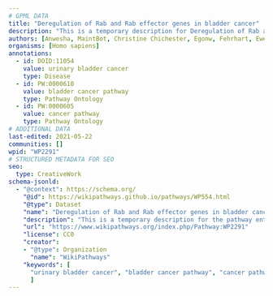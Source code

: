 ```yaml
---
# GPML DATA
title: "Deregulation of Rab and Rab effector genes in bladder cancer"
description: "This is a temporary description for Deregulation of Rab and Rab effector genes in bladder cancer"
authors: [Anwesha, MaintBot, Christine Chichester, Egonw, Fehrhart, Eweitz]
organisms: [Homo sapiens]
annotations:
  - id: DOID:11054
    value: urinary bladder cancer
    type: Disease
  - id: PW:0000610
    value: bladder cancer pathway
    type: Pathway Ontology
  - id: PW:0000605
    value: cancer pathway
    type: Pathway Ontology
# ADDITIONAL DATA
last-edited: 2021-05-22
communities: []
wpid: "WP2291"
# STRUCTURED METADATA FOR SEO
seo:
  type: CreativeWork
schema-jsonld:
  - "@context": https://schema.org/
    "@id": https://wikipathways.github.io/pathways/WP554.html
    "@type": Dataset
    "name": "Deregulation of Rab and Rab effector genes in bladder cancer"
    "description": "This is a temporary description for the pathway entitled: Deregulation of Rab and Rab effector genes in bladder cancer"
    "url": "https://www.wikipathways.org/index.php/Pathway:WP2291"
    "license": CC0
    "creator":
    - "@type": Organization
      "name": "WikiPathways"
    "keywords": [
      "urinary bladder cancer", "bladder cancer pathway", "cancer pathway",
      ]
---
```

